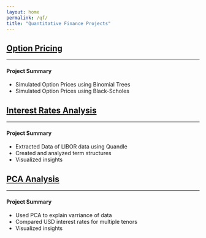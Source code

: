 ```yaml
---
layout: home
permalink: /qf/
title: "Quantitative Finance Projects"
---
```


## [Option Pricing](https://amarsahota.github.io/projects/options_pricing/) 
------

#### Project Summary

* Simulated Option Prices using Binomial Trees 
* Simulated Option Prices using Black-Scholes  

## [Interest Rates Analysis](https://amarsahota.github.io/projects/libor/) 
------

#### Project Summary

* Extracted Data of LIBOR data using Quandle 
* Created and analyzed term structures 
* Visualized insights 

## [PCA Analysis](https://amarsahota.github.io/projects/PCA/) 
------

#### Project Summary

* Used PCA to explain varriance of data 
* Compared USD interest rates for multiple tenors 
* Visualized insights 


